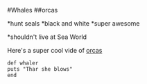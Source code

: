 #Whales
##orcas

*hunt seals
*black and white
*super awesome

*shouldn't live at Sea World

Here's a super cool vide of [orcas](http://www.bbc.co.uk/nature/life/Killer_whale)

    def whaler
    puts "Thar she blows"
    end
